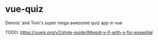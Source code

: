 # vue-quiz
Dennis' and Tom's super mega awesome quiz app in vue


TODO:
https://vuejs.org/v2/style-guide/#Avoid-v-if-with-v-for-essential